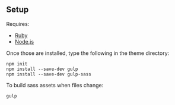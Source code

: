 ## Setup

Requires:   
- [Ruby](https://www.ruby-lang.org/en/downloads/)  
- [Node.js](https://nodejs.org/en/download/)  

Once those are installed, type the following in the theme directory:

```
npm init
npm install --save-dev gulp
npm install --save-dev gulp-sass
```

To build sass assets when files change:

```
gulp
```
